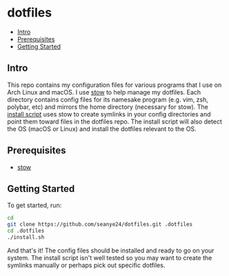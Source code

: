 # dotfiles

- [Intro](#intro)
- [Prerequisites](#prerequisites)
- [Getting Started](#getting-started)

## Intro

This repo contains my configuration files for various programs that I use on
Arch Linux and macOS. I use [stow](https://www.gnu.org/software/stow/) to help
manage my dotfiles. Each directory contains config files for its namesake
program (e.g. vim, zsh, polybar, etc) and mirrors the home directory (necessary
for stow). The
[install script](https://github.com/seanye24/dotfiles/blob/main/install.sh) uses
stow to create symlinks in your config directories and point them toward files
in the dotfiles repo. The install script will also detect the OS (macOS or
Linux) and install the dotfiles relevant to the OS.

## Prerequisites

- [stow](https://www.gnu.org/software/stow/)

## Getting Started

To get started, run:

```sh
cd
git clone https://github.com/seanye24/dotfiles.git .dotfiles
cd .dotfiles
./install.sh
```

And that's it! The config files should be installed and ready to go on your
system. The install script isn't well tested so you may want to create the
symlinks manually or perhaps pick out specific dotfiles.
